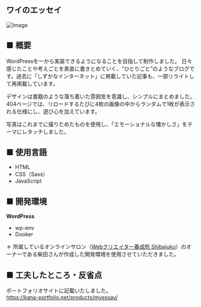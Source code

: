 ## ワイのエッセイ
![Image](https://github.com/user-attachments/assets/7265ec2b-ff62-411f-991f-93821c237dcd)

## ■ 概要
WordPressを一から実装できるようになることを目指して制作しました。
日々感じたことや考えごとを素直に書きとめていく、“ひとりごと”のようなブログです。過去に「しずかなインターネット」に掲載していた記事も、一部リライトして再掲載しています。

デザインは書籍のような落ち着いた雰囲気を意識し、シンプルにまとめました。
404ページでは、リロードするたびに4枚の画像の中からランダムで1枚が表示される仕様にし、遊び心を加えています。

写真はこれまでに撮りためたものを使用し、「エモーショナルな懐かしさ」をテーマにレタッチしました。

## ■ 使用言語
* HTML
* CSS（Sass）
* JavaScript

## ■ 開発環境
 **WordPress**
* wp-env
* Dooker

＊ 所属しているオンラインサロン（[Webクリエイター養成所 Shibajuku](https://shibajuku.net/)）のオーナーである柴田さんが作成した開発環境を使用させていただきました。

## ■ 工夫したところ・反省点
ポートフォリオサイトに記載いたしました。\
https://kana-portfolio.net/products/myessay/
